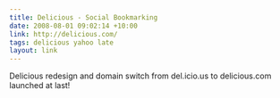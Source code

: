 ```yaml
---
title: Delicious - Social Bookmarking
date: 2008-08-01 09:02:14 +10:00
link: http://delicious.com/
tags: delicious yahoo late
layout: link
---
```

Delicious redesign and domain switch from del.icio.us to delicious.com launched at last!

